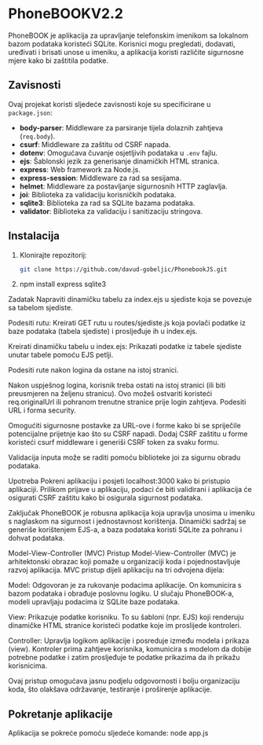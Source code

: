 # PhoneBOOKV2.2

PhoneBOOK je aplikacija za upravljanje telefonskim imenikom sa lokalnom bazom podataka koristeći SQLite. Korisnici mogu pregledati, dodavati, uređivati i brisati unose u imeniku, a aplikacija koristi različite sigurnosne mjere kako bi zaštitila podatke.

## Zavisnosti

Ovaj projekat koristi sljedeće zavisnosti koje su specificirane u `package.json`:

- **body-parser**: Middleware za parsiranje tijela dolaznih zahtjeva (`req.body`).
- **csurf**: Middleware za zaštitu od CSRF napada.
- **dotenv**: Omogućava čuvanje osjetljivih podataka u `.env` fajlu.
- **ejs**: Šablonski jezik za generisanje dinamičkih HTML stranica.
- **express**: Web framework za Node.js.
- **express-session**: Middleware za rad sa sesijama.
- **helmet**: Middleware za postavljanje sigurnosnih HTTP zaglavlja.
- **joi**: Biblioteka za validaciju korisničkih podataka.
- **sqlite3**: Biblioteka za rad sa SQLite bazama podataka.
- **validator**: Biblioteka za validaciju i sanitizaciju stringova.

## Instalacija

1. Klonirajte repozitorij:
   ```bash
   git clone https://github.com/davud-gobeljic/PhonebookJS.git

2. npm install express sqlite3


Zadatak
Napraviti dinamičku tabelu za index.ejs u sjediste koja se povezuje sa tabelom sjediste.

Podesiti rutu: Kreirati GET rutu u routes/sjediste.js koja povlači podatke iz baze podataka (tabela sjediste) i prosljeđuje ih u index.ejs.

Kreirati dinamičku tabelu u index.ejs: Prikazati podatke iz tabele sjediste unutar tabele pomoću EJS petlji.

Podesiti rute nakon logina da ostane na istoj stranici.

Nakon uspješnog logina, korisnik treba ostati na istoj stranici (ili biti preusmjeren na željenu stranicu). Ovo možeš ostvariti koristeći req.originalUrl ili pohranom trenutne stranice prije login zahtjeva.
Podesiti URL i forma security.

Omogućiti sigurnosne postavke za URL-ove i forme kako bi se spriječile potencijalne prijetnje kao što su CSRF napadi. Dodaj CSRF zaštitu u forme koristeći csurf middleware i generiši CSRF token za svaku formu.

Validacija inputa može se raditi pomoću biblioteke joi za sigurnu obradu podataka.

Upotreba
Pokreni aplikaciju i posjeti localhost:3000 kako bi pristupio aplikaciji. Prilikom prijave u aplikaciju, podaci će biti validirani i aplikacija će osigurati CSRF zaštitu kako bi osigurala sigurnost podataka.

Zaključak
PhoneBOOK je robusna aplikacija koja upravlja unosima u imeniku s naglaskom na sigurnost i jednostavnost korištenja. Dinamički sadržaj se generiše korištenjem EJS-a, a baza podataka koristi SQLite za pohranu i dohvat podataka.



Model-View-Controller (MVC) Pristup
Model-View-Controller (MVC) je arhitektonski obrazac koji pomaže u organizaciji koda i pojednostavljuje razvoj aplikacija. MVC pristup dijeli aplikaciju na tri odvojena dijela:

Model: Odgovoran je za rukovanje podacima aplikacije. On komunicira s bazom podataka i obrađuje poslovnu logiku. U slučaju PhoneBOOK-a, modeli upravljaju podacima iz SQLite baze podataka.

View: Prikazuje podatke korisniku. To su šabloni (npr. EJS) koji renderuju dinamičke HTML stranice koristeći podatke koje im proslijede kontroleri.

Controller: Upravlja logikom aplikacije i posreduje između modela i prikaza (view). Kontroler prima zahtjeve korisnika, komunicira s modelom da dobije potrebne podatke i zatim prosljeđuje te podatke prikazima da ih prikažu korisnicima.

Ovaj pristup omogućava jasnu podjelu odgovornosti i bolju organizaciju koda, što olakšava održavanje, testiranje i proširenje aplikacije.


## Pokretanje aplikacije

Aplikacija se pokreće pomoću sljedeće komande:
node app.js

